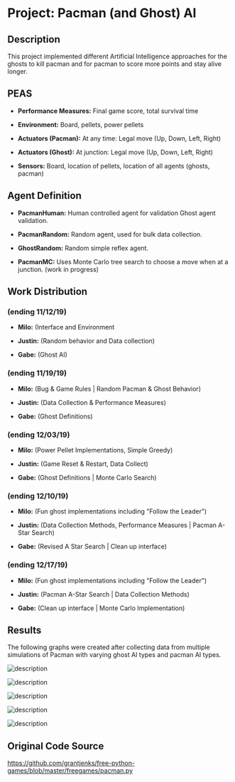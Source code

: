 # Project: Pacman (and Ghost) AI

## Description
This project implemented different Artificial Intelligence approaches for the ghosts to kill pacman and for pacman to score more points and stay alive longer.

## PEAS
- **Performance Measures:** Final game score, total survival time

- **Environment:** Board, pellets, power pellets

- **Actuators (Pacman):** At any time: Legal move (Up, Down, Left, Right)

- **Actuators (Ghost):** At junction: Legal move (Up, Down, Left, Right)

- **Sensors:** Board, location of pellets, location of all agents (ghosts, pacman)

## Agent Definition
- **PacmanHuman:** Human controlled agent for validation Ghost agent validation.

- **PacmanRandom:** Random agent, used for bulk data collection.

- **GhostRandom:** Random simple reflex agent.

<!-- - **GhostGBFS:** Takes the move that moves them closest to Pacman at his current location. -->

- **PacmanMC:** Uses Monte Carlo tree search to choose a move when at a junction. (work in progress)

<!-- - **GhostSA:** Uses Simulated Annealing to learn what actions will be most likely to capture Pacman. -->

## Work Distribution

### (ending 11/12/19)
- **Milo:** (Interface and Environment

- **Justin:** (Random behavior and Data collection)

- **Gabe:** (Ghost AI)

### (ending 11/19/19)
- **Milo:** (Bug & Game Rules | Random Pacman & Ghost Behavior)

- **Justin:** (Data Collection & Performance Measures)

- **Gabe:** (Ghost Definitions)

### (ending 12/03/19)
- **Milo:** (Power Pellet Implementations, Simple Greedy)

- **Justin:** (Game Reset & Restart, Data Collect)

- **Gabe:** (Ghost Definitions | Monte Carlo Search)

### (ending 12/10/19)
- **Milo:** (Fun ghost implementations including "Follow the Leader")

- **Justin:** (Data Collection Methods, Performance Measures | Pacman A-Star Search)

- **Gabe:** (Revised A Star Search | Clean up interface)

### (ending 12/17/19)
- **Milo:** (Fun ghost implementations including "Follow the Leader")

- **Justin:** (Pacman A-Star Search | Data Collection Methods)

- **Gabe:** (Clean up interface | Monte Carlo Implementation)

## Results

The following graphs were created after collecting data from multiple simulations of Pacman with varying ghost AI types and pacman AI types.

![description](https://github.com/ElvinLord12/pacman_intelligent_agents/blob/master/count-capture_type.png)

![description](https://github.com/ElvinLord12/pacman_intelligent_agents/blob/master/mean_score-capture_type.png)

![description](https://github.com/ElvinLord12/pacman_intelligent_agents/blob/master/mean_score-pacman_type.png)

![description](https://github.com/ElvinLord12/pacman_intelligent_agents/blob/master/mean_time-capture_type.png)

![description](https://github.com/ElvinLord12/pacman_intelligent_agents/blob/master/mean_time-pacman_type.png)

## Original Code Source
https://github.com/grantjenks/free-python-games/blob/master/freegames/pacman.py
